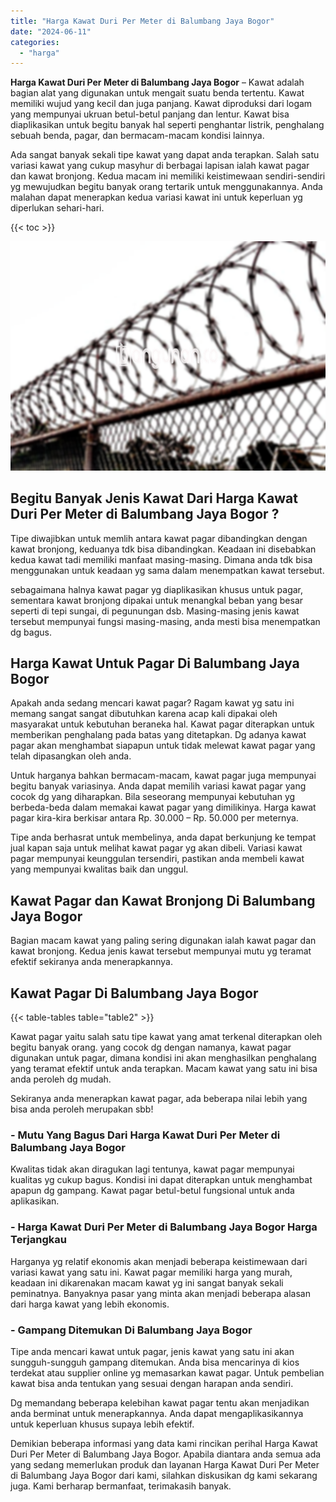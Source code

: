 ```yaml
---
title: "Harga Kawat Duri Per Meter di Balumbang Jaya Bogor"
date: "2024-06-11"
categories: 
  - "harga"
---
```


**Harga Kawat Duri Per Meter di Balumbang Jaya Bogor** – Kawat adalah bagian alat yang digunakan untuk mengait suatu benda tertentu. Kawat memiliki wujud yang kecil dan juga panjang. Kawat diproduksi dari logam yang mempunyai ukruan betul-betul panjang dan lentur. Kawat bisa diaplikasikan untuk begitu banyak hal seperti penghantar listrik, penghalang sebuah benda, pagar, dan bermacam-macam kondisi lainnya.

Ada sangat banyak sekali tipe kawat yang dapat anda terapkan. Salah satu variasi kawat yang cukup masyhur di berbagai lapisan ialah kawat pagar dan kawat bronjong. Kedua macam ini memiliki keistimewaan sendiri-sendiri yg mewujudkan begitu banyak orang tertarik untuk menggunakannya. Anda malahan dapat menerapkan kedua variasi kawat ini untuk keperluan yg diperlukan sehari-hari.

{{< toc >}}

![Harga Kawat Duri Per Meter di Balumbang Jaya Bogor](/images/jual-kawat-murah40.png)

## Begitu Banyak Jenis Kawat Dari Harga Kawat Duri Per Meter di Balumbang Jaya Bogor ?

Tipe diwajibkan untuk memlih antara kawat pagar dibandingkan dengan kawat bronjong, keduanya tdk bisa dibandingkan. Keadaan ini disebabkan kedua kawat tadi memiliki manfaat masing-masing. Dimana anda tdk bisa menggunakan untuk keadaan yg sama dalam menempatkan kawat tersebut.

sebagaimana halnya kawat pagar yg diaplikasikan khusus untuk pagar, sementara kawat bronjong dipakai untuk menangkal beban yang besar seperti di tepi sungai, di pegunungan dsb. Masing-masing jenis kawat tersebut mempunyai fungsi masing-masing, anda mesti bisa menempatkan dg bagus.

## Harga Kawat Untuk Pagar Di Balumbang Jaya Bogor

Apakah anda sedang mencari kawat pagar? Ragam kawat yg satu ini memang sangat sangat dibutuhkan karena acap kali dipakai oleh masyarakat untuk kebutuhan beraneka hal. Kawat pagar diterapkan untuk memberikan penghalang pada batas yang ditetapkan. Dg adanya kawat pagar akan menghambat siapapun untuk tidak melewat kawat pagar yang telah dipasangkan oleh anda.

Untuk harganya bahkan bermacam-macam, kawat pagar juga mempunyai begitu banyak variasinya. Anda dapat memilih variasi kawat pagar yang cocok dg yang diharapkan. Bila seseorang mempunyai kebutuhan yg berbeda-beda dalam memakai kawat pagar yang dimilikinya. Harga kawat pagar kira-kira berkisar antara Rp. 30.000 – Rp. 50.000 per meternya.

Tipe anda berhasrat untuk membelinya, anda dapat berkunjung ke tempat jual kapan saja untuk melihat kawat pagar yg akan dibeli. Variasi kawat pagar mempunyai keunggulan tersendiri, pastikan anda membeli kawat yang mempunyai kwalitas baik dan unggul.

## Kawat Pagar dan Kawat Bronjong Di Balumbang Jaya Bogor

Bagian macam kawat yang paling sering digunakan ialah kawat pagar dan kawat bronjong. Kedua jenis kawat tersebut mempunyai mutu yg teramat efektif sekiranya anda menerapkannya.

## Kawat Pagar Di Balumbang Jaya Bogor

{{< table-tables table="table2" >}}

Kawat pagar yaitu salah satu tipe kawat yang amat terkenal diterapkan oleh begitu banyak orang. yang cocok dg dengan namanya, kawat pagar digunakan untuk pagar, dimana kondisi ini akan menghasilkan penghalang yang teramat efektif untuk anda terapkan. Macam kawat yang satu ini bisa anda peroleh dg mudah.

Sekiranya anda menerapkan kawat pagar, ada beberapa nilai lebih yang bisa anda peroleh merupakan sbb!

### \- Mutu Yang Bagus Dari Harga Kawat Duri Per Meter di Balumbang Jaya Bogor

Kwalitas tidak akan diragukan lagi tentunya, kawat pagar mempunyai kualitas yg cukup bagus. Kondisi ini dapat diterapkan untuk menghambat apapun dg gampang. Kawat pagar betul-betul fungsional untuk anda aplikasikan.

### \- Harga Kawat Duri Per Meter di Balumbang Jaya Bogor Harga Terjangkau

Harganya yg relatif ekonomis akan menjadi beberapa keistimewaan dari variasi kawat yang satu ini. Kawat pagar memiliki harga yang murah, keadaan ini dikarenakan macam kawat yg ini sangat banyak sekali peminatnya. Banyaknya pasar yang minta akan menjadi beberapa alasan dari harga kawat yang lebih ekonomis.

### \- Gampang Ditemukan Di Balumbang Jaya Bogor

Tipe anda mencari kawat untuk pagar, jenis kawat yang satu ini akan sungguh-sungguh gampang ditemukan. Anda bisa mencarinya di kios terdekat atau supplier online yg memasarkan kawat pagar. Untuk pembelian kawat bisa anda tentukan yang sesuai dengan harapan anda sendiri.

Dg memandang beberapa kelebihan kawat pagar tentu akan menjadikan anda berminat untuk menerapkannya. Anda dapat mengaplikasikannya untuk keperluan khusus supaya lebih efektif.

Demikian beberapa informasi yang data kami rincikan perihal Harga Kawat Duri Per Meter di Balumbang Jaya Bogor. Apabila diantara anda semua ada yang sedang memerlukan produk dan layanan Harga Kawat Duri Per Meter di Balumbang Jaya Bogor dari kami, silahkan diskusikan dg kami sekarang juga. Kami berharap bermanfaat, terimakasih banyak.
